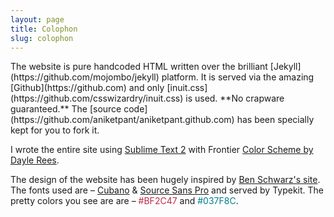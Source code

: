 ```yaml
---
layout: page
title: Colophon
slug: colophon
---
```

<div class="grid">
<div class="grid__item one-whole" markdown="1">
The website is pure handcoded HTML written over the brilliant [Jekyll](https://github.com/mojombo/jekyll) platform. It is served via the amazing [Github](https://github.com) and only [inuit.css](https://github.com/csswizardry/inuit.css) is used. **No crapware guaranteed.** The [source code](https://github.com/aniketpant/aniketpant.github.com) has been specially kept for you to fork it.

I wrote the entire site using [Sublime Text 2](http://www.sublimetext.com/2) with Frontier [Color Scheme by Dayle Rees](https://github.com/daylerees/colour-schemes).

The design of the website has been hugely inspired by [Ben Schwarz's site](http://germanforblack.com). The fonts used are &ndash; [Cubano](https://typekit.com/fonts/cubano) &amp; [Source Sans Pro](https://typekit.com/fonts/source-sans-pro) and served by Typekit. The pretty colors you see are are &ndash; <span style="color: #BF2C47">#BF2C47</span> and <span style="color: #037F8C">#037F8C</span>.
</div>
</div>